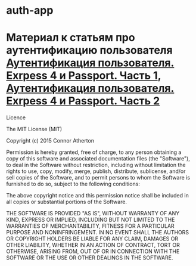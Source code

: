 # auth-app
# Материал к статьям про аутентификацию пользователя <a href="http://karevpavelblog.herokuapp.com/articles/express_auth_part1">Аутентификация пользователя. Exrpess 4 и Passport. Часть 1</a>, <a href="http://karevpavelblog.herokuapp.com/articles/express_auth_part2">Аутентификация пользователя. Exrpess 4 и Passport. Часть 2</a>


Licence

The MIT License (MIT)

Copyright (c) 2015 Connor Atherton

Permission is hereby granted, free of charge, to any person obtaining a copy of this software and associated documentation files (the "Software"), to deal in the Software without restriction, including without limitation the rights to use, copy, modify, merge, publish, distribute, sublicense, and/or sell copies of the Software, and to permit persons to whom the Software is furnished to do so, subject to the following conditions:

The above copyright notice and this permission notice shall be included in all copies or substantial portions of the Software.

THE SOFTWARE IS PROVIDED "AS IS", WITHOUT WARRANTY OF ANY KIND, EXPRESS OR IMPLIED, INCLUDING BUT NOT LIMITED TO THE WARRANTIES OF MERCHANTABILITY, FITNESS FOR A PARTICULAR PURPOSE AND NONINFRINGEMENT. IN NO EVENT SHALL THE AUTHORS OR COPYRIGHT HOLDERS BE LIABLE FOR ANY CLAIM, DAMAGES OR OTHER LIABILITY, WHETHER IN AN ACTION OF CONTRACT, TORT OR OTHERWISE, ARISING FROM, OUT OF OR IN CONNECTION WITH THE SOFTWARE OR THE USE OR OTHER DEALINGS IN THE SOFTWARE.
